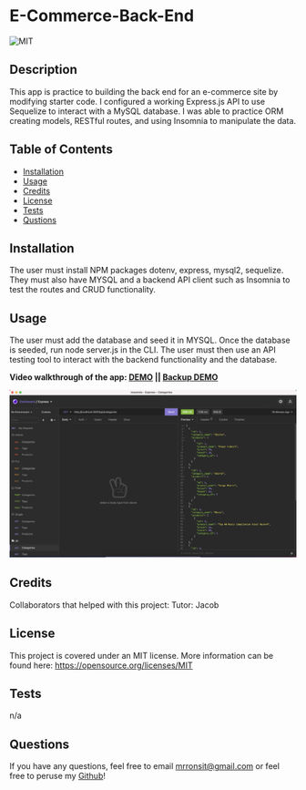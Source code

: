 
# E-Commerce-Back-End

![MIT](https://img.shields.io/badge/License-MIT-yellow.svg)
## Description
This app is practice to building the back end for an e-commerce site by modifying starter code. I configured a working Express.js API to use Sequelize to interact with a MySQL database. I was able to practice ORM creating models, RESTful routes, and using Insomnia to manipulate the data.

## Table of Contents
- [Installation](#installation)
- [Usage](#usage)
- [Credits](#credits)
- [License](#license)
- [Tests](#tests)
- [Qustions](#questions)

## Installation
The user must install NPM packages dotenv, express, mysql2, sequelize. They must also have MYSQL and a backend API client such as Insomnia to test the routes and CRUD functionality.

## Usage
The user must add the database and seed it in MYSQL. Once the database is seeded, run node server.js in the CLI. The user must then use an API testing tool to interact with the backend functionality and the database.

**Video walkthrough of the app: [DEMO](https://watch.screencastify.com/v/idJjkbLGIIuzsHnRsLGn) || [Backup DEMO](https://drive.google.com/file/d/1NE6Fm53_F06jIdrW0L_zUakm2JNxZi73/view)**

![Insomnia](./images/Screen-Shot-back-end.png)

## Credits
Collaborators that helped with this project: Tutor: Jacob

## License
This project is covered under an MIT license. More information can be found here: https://opensource.org/licenses/MIT

## Tests
n/a

## Questions
If you have any questions, feel free to email <mrronsit@gmail.com> or feel free to peruse my [Github](https://github.com/sitmeister)!
